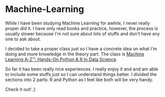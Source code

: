 # Machine-Learning
   While I have been studying Machine Learning for awhile, I never really proper did it. I have only read books and practice, however, the process is usually slower because I'm not sure about lots of stuffs and don't have any one to ask about. 

  I decided to take a proper class just so I have a concrete idea on what I'm doing and more knowledge in the theory part. The class is [Machine Learning A-Z™: Hands-On Python & R In Data Science](https://www.udemy.com/machinelearning/learn/v4/). 

   So far it has been really nice experiences. I really enjoy it and and am able to include some stuffs just so I can understand things better. I divided the sections into 2 parts: R and Python as I feel like both will be very handy. 

   Check it out! ;)
